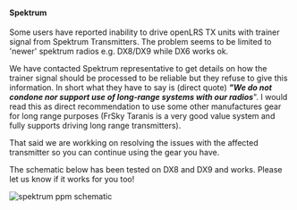 #### Spektrum
Some users have reported inability to drive openLRS TX units with trainer signal from Spektrum Transmitters. The problem seems to be limited to 'newer' spektrum radios e.g. DX8/DX9 while DX6 works ok.

We have contacted Spektrum representative to get details on how the trainer signal should be processed to be reliable but they refuse to give this information. In short what they have to say is (direct quote) _**"We do not condone nor support use of long-range systems with our radios**_". I would read this as direct recommendation to use some other manufactures gear for long range purposes (FrSky Taranis is a very good value system and fully supports driving long range transmitters).

That said we are workking on resolving the issues with the affected transmitter so you can continue using the gear you have.

The schematic below has been tested on DX8 and DX9 and works. Please let us know if it works for you too!

![spektrum ppm schematic](https://raw.githubusercontent.com/openLRSng/openLRSngWiki/master/images/spekdx8.png)
